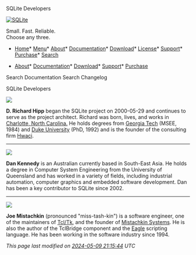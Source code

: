 




SQLite Developers




[![SQLite](images/sqlite370_banner.gif)](index.html)


Small. Fast. Reliable.  
Choose any three.


* [Home](index.html)* [Menu](javascript:void(0))* [About](about.html)* [Documentation](docs.html)* [Download](download.html)* [License](copyright.html)* [Support](support.html)* [Purchase](prosupport.html)* [Search](javascript:void(0))




* [About](about.html)* [Documentation](docs.html)* [Download](download.html)* [Support](support.html)* [Purchase](prosupport.html)






Search Documentation
Search Changelog










SQLite Developers


![](images/drh1.jpg)

**D. Richard Hipp** began the SQLite project on 2000\-05\-29
and continues to serve as the project architect. Richard was born,
lives, and works in 
[Charlotte, North Carolina.](http://en.wikipedia.org/wiki/Charlotte,_North_Carolina) He holds degrees from
[Georgia Tech](http://www.gatech.edu/) (MSEE, 1984\) and
[Duke University](http://www.duke.edu/) (PhD, 1992\) and is
the founder of the consulting firm
[Hwaci](https://www.hwaci.com/).


  



---



![](images/dan1.jpg)

**Dan Kennedy** is an Australian currently based in South\-East Asia.
He holds a degree in Computer System Engineering from the University of
Queensland and has worked in a variety of fields, including industrial
automation, computer graphics and embedded software development.
Dan has been a key contributor to SQLite since 2002\.



  



---


![](images/joe1.jpg)

**Joe Mistachkin**
(pronounced "miss\-tash\-kin") is a software engineer, one of the
maintainers of [Tcl/Tk](https://www.tcl.tk/), and the founder
of [Mistachkin Systems](https://www.mistachkin.com/). He is
also the author of the TclBridge component and the [Eagle](https://eagle.to/)
scripting language. He has been working in the software industry
since 1994\.

  



*This page last modified on [2024\-05\-09 21:15:44](https://sqlite.org/docsrc/honeypot) UTC* 


